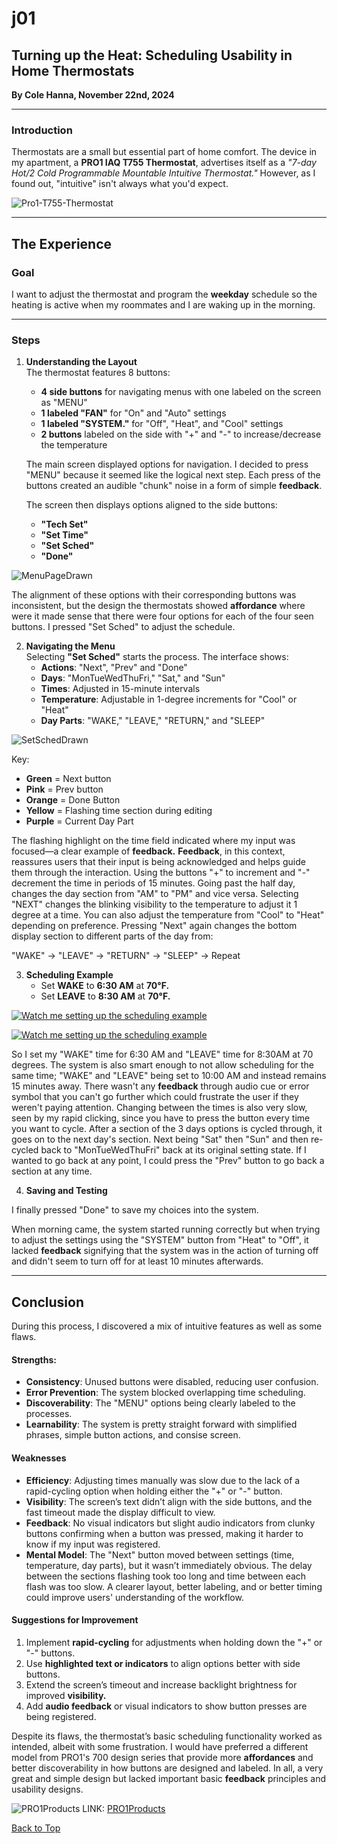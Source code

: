 # j01
## Turning up the Heat:  Scheduling Usability in Home Thermostats
**By Cole Hanna, November 22nd, 2024**

---

### Introduction
Thermostats are a small but essential part of home comfort. The device in my apartment, a **PRO1 IAQ T755 Thermostat**, advertises itself as a _"7-day Hot/2 Cold Programmable Mountable Intuitive Thermostat."_ However, as I found out, "intuitive" isn't always what you'd expect. 

![Pro1-T755-Thermostat](Pro1-T755-Thermostat.png)

---

## The Experience

### Goal
I want to adjust the thermostat and program the **weekday** schedule so the heating is active when my roommates and I are waking up in the morning.  

---

### **Steps**

1. **Understanding the Layout**  
   The thermostat features 8 buttons:  
   - **4 side buttons** for navigating menus with one labeled on the screen as "MENU"  
   - **1 labeled "FAN"** for "On" and "Auto" settings  
   - **1 labeled "SYSTEM."** for "Off", "Heat", and "Cool" settings
   - **2 buttons** labeled on the side with "+" and "-" to increase/decrease the temperature
  
   The main screen displayed options for navigation. I decided to press "MENU" because it seemed like the logical next step. Each press of the buttons created an audible "chunk" noise in a form of simple **feedback**.
   
   The screen then displays options aligned to the side buttons:  
   - **"Tech Set"**  
   - **"Set Time"**  
   - **"Set Sched"**  
   - **"Done"**

![MenuPageDrawn](MenuPageDrawn.png)

   The alignment of these options with their corresponding buttons was inconsistent, but the design the thermostats showed **affordance** where were it made sense that there were four options for each of the four seen buttons. I pressed "Set Sched" to adjust the schedule.

2. **Navigating the Menu**  
   Selecting **"Set Sched"** starts the process. The interface shows:  
   - **Actions**: "Next", "Prev" and "Done"
   - **Days**: "MonTueWedThuFri," "Sat," and "Sun"  
   - **Times**: Adjusted in 15-minute intervals
   - **Temperature**: Adjustable in 1-degree increments for "Cool" or "Heat"  
   - **Day Parts**: "WAKE," "LEAVE," "RETURN," and "SLEEP"

![SetSchedDrawn](SetSchedDrawn.png)

Key:
   - **Green** = Next button
   - **Pink** = Prev button
   - **Orange** = Done Button
   - **Yellow** = Flashing time section during editing
   - **Purple** = Current Day Part

   The flashing highlight on the time field indicated where my input was focused—a clear example of **feedback.** **Feedback**, in this context, reassures users that their input is being acknowledged and helps guide them through the interaction. Using the buttons "+" to increment and "-" decrement the time in periods of 15 minutes. Going past the half day, changes the day section from "AM" to "PM" and vice versa. Selecting "NEXT" changes the blinking visibility to the temperature to adjust it 1 degree at a time. You can also adjust the temperature from "Cool" to "Heat" depending on preference. Pressing "Next" again changes the bottom display section to different parts of the day from:

"WAKE" -> "LEAVE" -> "RETURN" -> "SLEEP" -> Repeat

3. **Scheduling Example**  
   - Set **WAKE** to **6:30 AM** at **70°F.**
   - Set **LEAVE** to **8:30 AM** at **70°F.**

[![Watch me setting up the scheduling example]()](https://youtube.com/shorts/lM2K6icLmAs?feature=share)

[![Watch me setting up the scheduling example](https://img.youtube.com/vi/lM2K6icLmAs/0.jpg)](https://youtube.com/shorts/lM2K6icLmAs?feature=share)

So I set my "WAKE" time for 6:30 AM and "LEAVE" time for 8:30AM at 70 degrees. The system is also smart enough to not allow scheduling for the same time; "WAKE" and "LEAVE" being set to 10:00 AM and instead remains 15 minutes away. There wasn't any **feedback** through audio cue or error symbol that you can't go further which could frustrate the user if they weren't paying attention.  Changing between the times is also very slow, seen by my rapid clicking, since you have to press the button every time you want to cycle. After a section of the 3 days options is cycled through, it goes on to the next day's section. Next being "Sat" then "Sun" and then re-cycled back to "MonTueWedThuFri" back at its original setting state. If I wanted to go back at any point, I could press the "Prev" button to go back a section at any time. 

4. **Saving and Testing**  

I finally pressed "Done" to save my choices into the system.

When morning came, the system started running correctly but when trying to adjust the settings using the "SYSTEM" button from "Heat" to "Off", it lacked **feedback** signifying that the system was in the action of turning off and didn't seem to turn off for at least 10 minutes afterwards.

---

## Conclusion

During this process, I discovered a mix of intuitive features as well as some flaws.

#### **Strengths:**
- **Consistency**: Unused buttons were disabled, reducing user confusion.
- **Error Prevention**: The system blocked overlapping time scheduling.
- **Discoverability**: The "MENU" options being clearly labeled to the processes.
- **Learnability**: The system is pretty straight forward with simplified phrases, simple button actions, and consise screen.

#### **Weaknesses**  
- **Efficiency**: Adjusting times manually was slow due to the lack of a rapid-cycling option when holding either the "+" or "-" button.
- **Visibility**: The screen’s text didn’t align with the side buttons, and the fast timeout made the display difficult to view.  
- **Feedback**: No visual indicators but slight audio indicators from clunky buttons confirming when a button was pressed, making it harder to know if my input was registered.
- **Mental Model**: The "Next" button moved between settings (time, temperature, day parts), but it wasn’t immediately obvious. The delay between the sections flashing took too long and time between each flash was too slow. A clearer layout, better labeling, and or better timing could improve users' understanding of the workflow. 

#### **Suggestions for Improvement**  
1. Implement **rapid-cycling** for adjustments when holding down the "+" or "-" buttons. 
2. Use **highlighted text or indicators** to align options better with side buttons.
3. Extend the screen’s timeout and increase backlight brightness for improved **visibility.**  
4. Add **audio feedback** or visual indicators to show button presses are being registered.

Despite its flaws, the thermostat’s basic scheduling functionality worked as intended, albeit with some frustration. I would have preferred a different model from PRO1's 700 design series that provide more **affordances** and better discoverability in how buttons are designed and labeled. In all, a very great and simple design but lacked important basic **feedback** principles and usability designs.

![PRO1Products](PRO1-700.png)
LINK: [PRO1Products](https://pro1iaq.com/products/thermostats)


[Back to Top](#)
